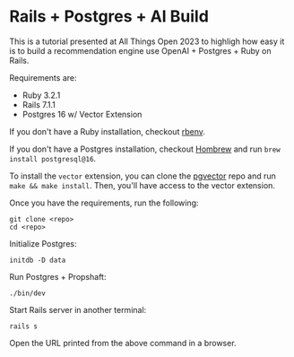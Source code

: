 # Rails + Postgres + AI Build

This is a tutorial presented at All Things Open 2023 to highligh how
easy it is to build a recommendation engine use OpenAI + Postgres + Ruby
on Rails.

Requirements are:

* Ruby 3.2.1
* Rails 7.1.1
* Postgres 16 w/ Vector Extension

If you don't have a Ruby installation, checkout [rbenv](https://github.com/rbenv/rbenv).

If you don't have a Postgres installation, checkout [Hombrew](https://brew.sh/) and run `brew install postgresql@16`.

To install the `vector` extension, you can clone the [pgvector](https://github.com/pgvector/pgvector) repo and run `make && make install`.  Then, you'll have access to the vector extension.

Once you have the requirements, run the following:

```
git clone <repo>
cd <repo>
```

Initialize Postgres:
```
initdb -D data
```

Run Postgres + Propshaft:
```
./bin/dev
```

Start Rails server in another terminal:
```
rails s
```

Open the URL printed from the above command in a browser.
